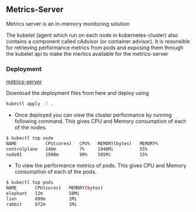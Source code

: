 ## Metrics-Server
Metrics server is an in-memory monitoring solution

The kubelet (agent which run on each node in kubernetes-cluster) also contains a component called cAdvisor (or container advisor).  It is resonsible for retrieving 
performance metrics from pods and exposing them through the kubelet api to make the mertics available for the metrics-server


### Deployment

[metrics-server](https://github.com/kubernetes-sigs/metrics-server)

Download the deployment files from here and deploy using

```bash
kubectl apply -f .
```


- Once deployed you can view the cluster performance by running following command.
  This gives CPU and Memory consumption of each of the nodes. 

```bash
$ kubectl top node
NAME           CPU(cores)   CPU%   MEMORY(bytes)   MEMORY%
controlplane   146m         7%     1048Mi          55%
node01         1998m        99%    585Mi           15%
```

- To view the performance metrics of pods. This gives CPU and Memory consumption of each of the pods.
```bash
$ kubectl top pods
NAME       CPU(cores)   MEMORY(bytes)
elephant   12m          50Mi
lion       899m         1Mi
rabbit     972m         1Mi
```